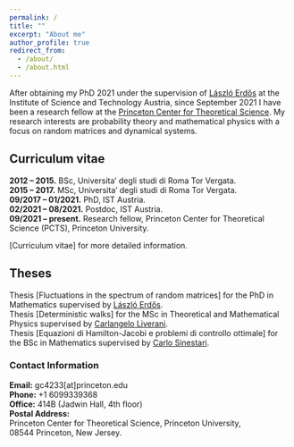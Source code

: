 ```yaml
---
permalink: /
title: ""
excerpt: "About me"
author_profile: true
redirect_from: 
  - /about/
  - /about.html
---
```


After obtaining my PhD 2021 under the supervision of [László Erdős](https://ist.ac.at/en/research/erdoes-group/) at the Institute of Science and Technology Austria, since September 2021 I have been a research fellow at the [Princeton Center for Theoretical Science](https://pcts.princeton.edu). My research interests are probability theory and mathematical physics with a focus on random matrices and dynamical systems.



## **Curriculum vitae**

**2012 – 2015.** BSc, Universita’ degli studi di Roma Tor Vergata.  
**2015 – 2017.** MSc, Universita’ degli studi di Roma Tor Vergata.  
**09/2017 – 01/2021.** PhD, IST Austria.  
**02/2021 – 08/2021.** Postdoc, IST Austria.  
**09/2021 – present.** Research fellow, Princeton Center for Theoretical Science (PCTS), Princeton University.    

[Curriculum vitae] for more detailed information.

## **Theses**

Thesis [Fluctuations in the spectrum of random matrices] for the PhD in Mathematics supervised by [László Erdős](https://ist.ac.at/en/research/erdoes-group/).  
Thesis [Deterministic walks] for the MSc in Theoretical and Mathematical Physics supervised by [Carlangelo Liverani](https://www.mat.uniroma2.it/~liverani/).  
Thesis [Equazioni di Hamilton-Jacobi e problemi di controllo ottimale] for the BSc in Mathematics supervised by [Carlo Sinestari](https://www.mat.uniroma2.it/~sinestra/).  


### **Contact Information**

**Email:** gc4233[at]princeton.edu  
**Phone:** +1 6099339368   
**Office:** 414B (Jadwin Hall, 4th floor)  
**Postal Address:**    
Princeton Center for Theoretical Science, Princeton University,  
08544 Princeton, New Jersey.  



